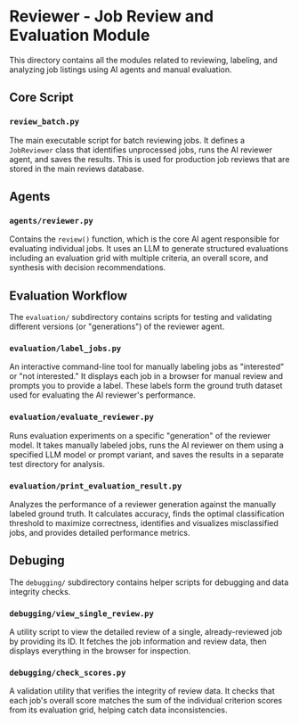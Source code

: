 # Reviewer - Job Review and Evaluation Module

This directory contains all the modules related to reviewing, labeling, and analyzing job listings using AI agents and manual evaluation.

## Core Script

### **`review_batch.py`**

The main executable script for batch reviewing jobs. It defines a `JobReviewer` class that identifies unprocessed jobs, runs the AI reviewer agent, and saves the results. This is used for production job reviews that are stored in the main reviews database.

## Agents

### **`agents/reviewer.py`**

Contains the `review()` function, which is the core AI agent responsible for evaluating individual jobs. It uses an LLM to generate structured evaluations including an evaluation grid with multiple criteria, an overall score, and synthesis with decision recommendations.

## Evaluation Workflow

The `evaluation/` subdirectory contains scripts for testing and validating different versions (or "generations") of the reviewer agent.

### **`evaluation/label_jobs.py`**

An interactive command-line tool for manually labeling jobs as "interested" or "not interested." It displays each job in a browser for manual review and prompts you to provide a label. These labels form the ground truth dataset used for evaluating the AI reviewer's performance.

### **`evaluation/evaluate_reviewer.py`**

Runs evaluation experiments on a specific "generation" of the reviewer model. It takes manually labeled jobs, runs the AI reviewer on them using a specified LLM model or prompt variant, and saves the results in a separate test directory for analysis.

### **`evaluation/print_evaluation_result.py`**

Analyzes the performance of a reviewer generation against the manually labeled ground truth. It calculates accuracy, finds the optimal classification threshold to maximize correctness, identifies and visualizes misclassified jobs, and provides detailed performance metrics.

## Debuging

The `debugging/` subdirectory contains helper scripts for debugging and data integrity checks.

### **`debugging/view_single_review.py`**

A utility script to view the detailed review of a single, already-reviewed job by providing its ID. It fetches the job information and review data, then displays everything in the browser for inspection.

### **`debugging/check_scores.py`**

A validation utility that verifies the integrity of review data. It checks that each job's overall score matches the sum of the individual criterion scores from its evaluation grid, helping catch data inconsistencies.

